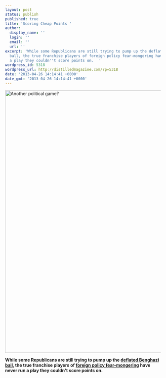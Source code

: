```yaml
---
layout: post
status: publish
published: true
title: 'Scoring Cheap Points '
author:
  display_name: ''
  login: ''
  email: ''
  url: ''
excerpt: 'While some Republicans are still trying to pump up the deflated Benghazi
  ball, the true franchise players of foreign policy fear-mongering have never run
  a play they couldn''t score points on.  '
wordpress_id: 5318
wordpress_url: http://distilledmagazine.com/?p=5318
date: '2013-04-26 14:14:41 +0000'
date_gmt: '2013-04-26 14:14:41 +0000'
---
```

<p><a href="http://distilledmagazine.com/wp-content/uploads/2013/04/political-football.jpg"><img class="size-large wp-image-5319" alt="Another political game?" src="http://distilledmagazine.com/wp-content/uploads/2013/04/political-football-1024x887.jpg" width="980" height="848" /></a></p>
<p><b>While some Republicans are still trying to pump up the <a href="http://distilledmagazine.com/wp-content/uploads/2013/04/17916810-the-gop-just-cant-stop-politicizing-benghazi?lite" target="_blank">deflated Benghazi ball</a>, the true franchise players of <a href="http://distilledmagazine.com/wp-content/uploads/2013/04/graham-ultimate-blame-for-boston-attacks-on-administration" target="_blank">foreign policy fear-mongering</a> have never run a play they couldn't score points on.  </b></p>

